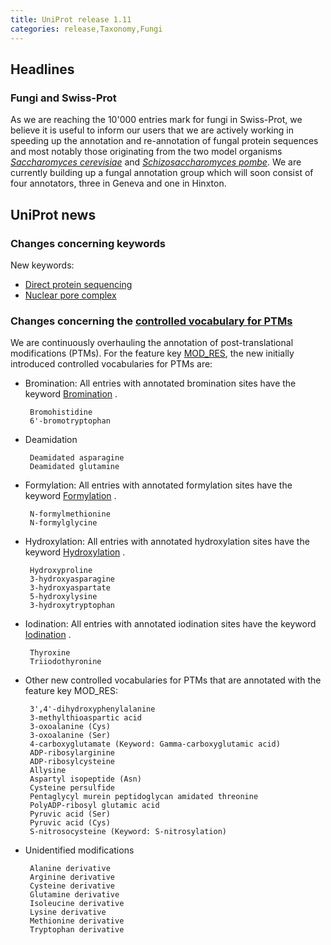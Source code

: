 ```yaml
---
title: UniProt release 1.11
categories: release,Taxonomy,Fungi
---
```


## Headlines

### Fungi and Swiss-Prot

As we are reaching the 10'000 entries mark for fungi in Swiss-Prot, we believe it is useful to inform our users that we are actively working in speeding up the annotation and re-annotation of fungal protein sequences and most notably those originating from the two model organisms [*Saccharomyces cerevisiae*](http://www.uniprot.org/taxonomy/4932) and [*Schizosaccharomyces pombe*](http://www.uniprot.org/taxonomy/4896). We are currently building up a fungal annotation group which will soon consist of four annotators, three in Geneva and one in Hinxton.

## UniProt news

### Changes concerning keywords

New keywords:

-   [Direct protein sequencing](http://www.uniprot.org/keywords/KW-0903)
-   [Nuclear pore complex](http://www.uniprot.org/keywords/KW-0906)

  

### Changes concerning the [controlled vocabulary for PTMs](https://ftp.uniprot.org/pub/databases/uniprot/current_release/knowledgebase/complete/docs/ptmlist)

We are continuously overhauling the annotation of post-translational modifications (PTMs). For the feature key [MOD\_RES](http://www.uniprot.org/manual/mod_res), the new initially introduced controlled vocabularies for PTMs are:

-   Bromination: All entries with annotated bromination sites have the keyword [Bromination](http://www.uniprot.org/keywords/KW-0102) .

         Bromohistidine
         6'-bromotryptophan

-   Deamidation

         Deamidated asparagine
         Deamidated glutamine

-   Formylation: All entries with annotated formylation sites have the keyword [Formylation](http://www.uniprot.org/keywords/KW-0291) .

         N-formylmethionine
         N-formylglycine

-   Hydroxylation: All entries with annotated hydroxylation sites have the keyword [Hydroxylation](http://www.uniprot.org/keywords/KW-0379) .

         Hydroxyproline
         3-hydroxyasparagine
         3-hydroxyaspartate
         5-hydroxylysine
         3-hydroxytryptophan

-   Iodination: All entries with annotated iodination sites have the keyword [Iodination](http://www.uniprot.org/keywords/KW-0405) .

         Thyroxine
         Triiodothyronine

-   Other new controlled vocabularies for PTMs that are annotated with the feature key MOD\_RES:

         3',4'-dihydroxyphenylalanine
         3-methylthioaspartic acid
         3-oxoalanine (Cys)
         3-oxoalanine (Ser)
         4-carboxyglutamate (Keyword: Gamma-carboxyglutamic acid)
         ADP-ribosylarginine
         ADP-ribosylcysteine
         Allysine
         Aspartyl isopeptide (Asn)
         Cysteine persulfide
         Pentaglycyl murein peptidoglycan amidated threonine
         PolyADP-ribosyl glutamic acid
         Pyruvic acid (Ser)
         Pyruvic acid (Cys)
         S-nitrosocysteine (Keyword: S-nitrosylation)

-   Unidentified modifications

         Alanine derivative
         Arginine derivative
         Cysteine derivative
         Glutamine derivative
         Isoleucine derivative
         Lysine derivative
         Methionine derivative
         Tryptophan derivative
